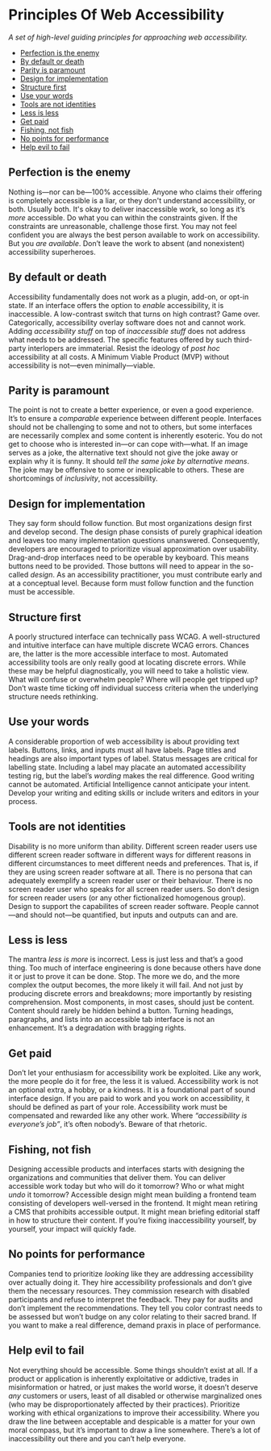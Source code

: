 # Principles Of Web Accessibility

_A set of high-level guiding principles for approaching web accessibility._

* [Perfection is the enemy](#perfection-is-the-enemy)
* [By default or death](#by-default-or-death)
* [Parity is paramount](#parity-is-paramount)
* [Design for implementation](#design-for-implementation)
* [Structure first](#structure-first)
* [Use your words](#use-your-words)
* [Tools are not identities](#tools-are-not-identities)
* [Less is less](#less-is-less)
* [Get paid](#get-paid)
* [Fishing, not fish](#fishing-not-fish)
* [No points for performance](#no-points-for-performance)
* [Help evil to fail](#help-evil-to-fail)

## Perfection is the enemy

Nothing is—nor can be—100% accessible. Anyone who claims their offering is completely accessible is a liar, or they don't understand accessibility, or both. Usually both. It's okay to deliver inaccessible work, so long as it’s _more_ accessible. Do what you can within the constraints given. If the constraints are unreasonable, challenge those first. You may not feel confident you are always the best person available to work on accessibility. But you _are available_. Don’t leave the work to absent (and nonexistent) accessibility superheroes. 

## By default or death

Accessibility fundamentally does not work as a plugin, add-on, or opt-in state. If an interface offers the option to _enable_ accessibility, it is inaccessible. A low-contrast switch that turns on high contrast? Game over. Categorically, accessibility overlay software does not and cannot work. Adding _accessibility stuff_ on top of _inaccessible stuff_ does not address what needs to be addressed. The specific features offered by such third-party interlopers are immaterial. Resist the ideology of _post hoc_ accessibility at all costs. A Minimum Viable Product (MVP) without accessibility is not—even minimally—viable. 

## Parity is paramount

The point is not to create a better experience, or even a good experience. It’s to ensure a _comparable_ experience between different people. Interfaces should not be challenging to some and not to others, but some interfaces are necessarily complex and some content is inherently esoteric. You do not get to choose who is interested in—or can cope with—what. If an image serves as a joke, the alternative text should not give the joke away or explain why it is funny. It should _tell the same joke by alternative means_. The joke may be offensive to some or inexplicable to others. These are shortcomings of _inclusivity_, not accessibility.

## Design for implementation

They say form should follow function. But most organizations design first and develop second. The design phase consists of purely graphical ideation and leaves too many implementation questions unanswered. Consequently, developers are encouraged to prioritize visual approximation over usability. Drag-and-drop interfaces need to be operable by keyboard. This means buttons need to be provided. Those buttons will need to appear in the so-called _design_. As an accessibility practitioner, you must contribute early and at a conceptual level. Because form must follow function and the function must be accessible.

## Structure first

A poorly structured interface can technically pass WCAG. A well-structured and intuitive interface can have multiple discrete WCAG errors. Chances are, the latter is the more accessible interface to most. Automated accessibility tools are only really good at locating discrete errors. While these may be helpful diagnostically, you will need to take a holistic view. What will confuse or overwhelm people? Where will people get tripped up? Don’t waste time ticking off individual success criteria when the underlying structure needs rethinking.

## Use your words

A considerable proportion of web accessibility is about providing text labels. Buttons, links, and inputs must all have labels. Page titles and headings are also important types of label. Status messages are critical for labelling state. Including a label may placate an automated accessibility testing rig, but the label’s _wording_ makes the real difference. Good writing cannot be automated. Artificial Intelligence cannot anticipate your intent. Develop your writing and editing skills or include writers and editors in your process.

## Tools are not identities

Disability is no more uniform than ability. Different screen reader users use different screen reader software in different ways for different reasons in different circumstances to meet different needs and preferences. That is, if they are using screen reader software at all. There is no persona that can adequately exemplify a screen reader user or their behaviour. There is no screen reader user who speaks for all screen reader users. So don’t design for screen reader users (or any other fictionalized homogenous group). Design to support the capabilites of screen reader software. People cannot—and should not—be quantified, but inputs and outputs can and are.

## Less is less

The mantra _less is more_ is incorrect. Less is just less and that’s a good thing. Too much of interface engineering is done because others have done it or just to prove it can be done. Stop. The more we do, and the more complex the output becomes, the more likely it will fail. And not just by producing discrete errors and breakdowns; more importantly by resisting comprehension. Most components, in most cases, should just be content. Content should rarely be hidden behind a button. Turning headings, paragraphs, and lists into an accessible tab interface is not an enhancement. It’s a degradation with bragging rights.

## Get paid

Don’t let your enthusiasm for accessibility work be exploited. Like any work, the more people do it for free, the less it is valued. Accessibility work is not an optional extra, a hobby, or a kindness. It is a foundational part of sound interface design. If you are paid to work and you work on accessibility, it should be defined as part of your role. Accessibility work must be compensated and rewarded like any other work. Where _“accessibility is everyone’s job”_, it’s often nobody’s. Beware of that rhetoric.

## Fishing, not fish

Designing accessible products and interfaces starts with designing the organizations and communities that deliver them. You can deliver accessible work today but who will do it tomorrow? Who or what might _undo_ it tomorrow? Accessible design might mean building a frontend team consisting of developers well-versed in the frontend. It might mean retiring a CMS that prohibits accessible output. It might mean briefing editorial staff in how to structure their content. If you’re fixing inaccessibility yourself, by yourself, your impact will quickly fade. 

## No points for performance

Companies tend to prioritize _looking_ like they are addressing accessibility over actually doing it. They hire accessibility professionals and don’t give them the necessary resources. They commission research with disabled participants and refuse to interpret the feedback. They pay for audits and don’t implement the recommendations. They tell you color contrast needs to be assessed but won’t budge on any color relating to their sacred brand. If you want to make a real difference, demand praxis in place of performance.

## Help evil to fail

Not everything should be accessible. Some things shouldn’t exist at all. If a product or application is inherently exploitative or addictive, trades in misinformation or hatred, or just makes the world worse, it doesn’t deserve _any_ customers or users, least of all disabled or otherwise marginalized ones (who may be disproportionately affected by their practices). Prioritize working with ethical organizations to improve their accessibility. Where you draw the line between acceptable and despicable is a matter for your own moral compass, but it’s important to draw a line somewhere. There’s a lot of inaccessibility out there and you can’t help everyone. 
